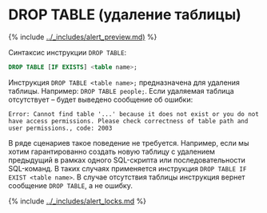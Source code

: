 # DROP TABLE (удаление таблицы)

{% include [../_includes/alert_preview.md)](../_includes/alert_preview.md) %}

Синтаксис инструкции `DROP TABLE`:
```sql
DROP TABLE [IF EXISTS] <table name>;
```
Инструкция `DROP TABLE <table name>;` предназначена для удаления таблицы. Например: `DROP TABLE people;`. Если удаляемая таблица отсутствует – будет выведено сообщение об ошибки:
```
Error: Cannot find table '...' because it does not exist or you do not have access permissions. Please check correctness of table path and user permissions., code: 2003
```

В ряде сценариев такое поведение не требуется. Например, если мы хотим гарантированно создать новую таблицу с удалением предыдущий в рамках одного SQL-скрипта или последовательности SQL-команд. В таких случаях применяется инструкция `DROP TABLE IF EXIST <table name>`. В случае отсутствия таблицы инструкция вернет сообщение `DROP TABLE`, а не ошибку.

{% include [../_includes/alert_locks.md](../_includes/alert_locks.md) %}